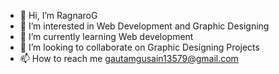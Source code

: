 - 👋 Hi, I’m RagnaroG
- 👀 I’m interested in Web Development and Graphic Designing
- 🌱 I’m currently learning Web development 
- 💞️ I’m looking to collaborate on Graphic Designing Projects
- 📫 How to reach me gautamgusain13579@gmail.com

<!---
GautamRagnaroG/GautamRagnaroG is a ✨ special ✨ repository because its `README.md` (this file) appears on your GitHub profile.
You can click the Preview link to take a look at your changes.
--->
